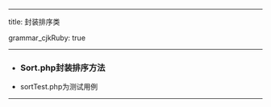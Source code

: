 ---
title: 封装排序类

grammar_cjkRuby: true


----------


 - ### Sort.php封装排序方法
 - sortTest.php为测试用例


----------
